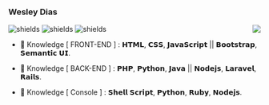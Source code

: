 ### Wesley Dias 

<img align="right" src="https://images.uncyc.org/pt/c/c7/Distraction_Dance.gif" />

  ![shields](https://img.shields.io/badge/email-dpkprogrammer%40outlook.com-rgb(%2050%2C%2050%2C%20150)%20) ![shields](https://img.shields.io/badge/Linkedin-Wesley%20Dias%20Silva-rgb(%2050%2C%2050%2C%20150)%20) ![shields](https://img.shields.io/badge/Facebook-Wesley%20Dias%20Silva-rgb(%2050%2C%2050%2C%20150)%20)

- 📝 Knowledge [ FRONT-END ] : 𝗛𝗧𝗠𝗟, 𝗖𝗦𝗦, 𝗝𝗮𝘃𝗮𝗦𝗰𝗿𝗶𝗽𝘁 || 𝗕𝗼𝗼𝘁𝘀𝘁𝗿𝗮𝗽, 𝗦𝗲𝗺𝗮𝗻𝘁𝗶𝗰 𝗨𝗜. 

- 📝 Knowledge [ BACK-END ] : 𝗣𝗛𝗣, 𝗣𝘆𝘁𝗵𝗼𝗻, 𝗝𝗮𝘃𝗮 || 𝗡𝗼𝗱𝗲𝗷𝘀, 𝗟𝗮𝗿𝗮𝘃𝗲𝗹, 𝗥𝗮𝗶𝗹𝘀.

- 📝 Knowledge [ Console ] : 𝗦𝗵𝗲𝗹𝗹 𝗦𝗰𝗿𝗶𝗽𝘁, 𝗣𝘆𝘁𝗵𝗼𝗻, 𝗥𝘂𝗯𝘆, 𝗡𝗼𝗱𝗲𝗷𝘀.



